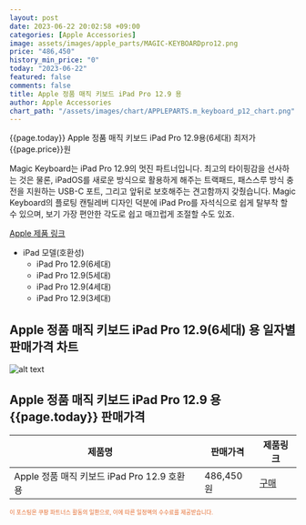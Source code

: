 ```yaml
---
layout: post
date: 2023-06-22 20:02:58 +09:00
categories: [Apple Accessories]
image: assets/images/apple_parts/MAGIC-KEYBOARDpro12.png
price: "486,450"
history_min_price: "0"
today: "2023-06-22"
featured: false
comments: false
title: Apple 정품 매직 키보드 iPad Pro 12.9 용
author: Apple Accessories
chart_path: "/assets/images/chart/APPLEPARTS.m_keyboard_p12_chart.png"
---
```


{{page.today}} Apple 정품 매직 키보드 iPad Pro 12.9용(6세대) 최저가 {{page.price}}원

Magic Keyboard는 iPad Pro 12.9의 멋진 파트너입니다. 최고의 타이핑감을 선사하는 것은 물론, iPadOS를 새로운 방식으로 활용하게 해주는 트랙패드, 패스스루 방식 충전을 지원하는 USB-C 포트, 그리고 앞뒤로 보호해주는 견고함까지 갖췄습니다. Magic Keyboard의 플로팅 캔틸레버 디자인 덕분에 iPad Pro를 자석식으로 쉽게 탈부착 할 수 있으며, 보기 가장 편안한 각도로 쉽고 매끄럽게 조절할 수도 있죠.

<a href='https://www.apple.com/kr/shop/product/MJQL3KH/A/ipad-pro-1296%EC%84%B8%EB%8C%80%EC%9A%A9-magic-keyboard-%ED%95%9C%EA%B5%AD%EC%96%B4-%ED%99%94%EC%9D%B4%ED%8A%B8' target='_blank'>Apple 제품 링크</a>

- iPad 모델(호환성)
  - iPad Pro 12.9(6세대)
  - iPad Pro 12.9(5세대)
  - iPad Pro 12.9(4세대)
  - iPad Pro 12.9(3세대)

## Apple 정품 매직 키보드 iPad Pro 12.9(6세대) 용 일자별 판매가격 차트
![alt text]({{page.chart_path}} "Apple 정품 매직 키보드 iPad Pro 12.9 용 판매가격 차트")

## Apple 정품 매직 키보드 iPad Pro 12.9 용 {{page.today}} 판매가격
<main>
<table id="rwd-table-large">
  <thead>
    <tr>
      <th>제품명</th>
      <th></th>
      <th>판매가격</th>
      <th>제품링크</th>
    </tr>
  </thead>
  <tbody><tr>
        <td>Apple 정품 매직 키보드 iPad Pro 12.9 호환용</td>
        <td></td>
        <td>486,450원</td>
        <td><a href='https://link.coupang.com/a/SG8ZN' target='_blank'>구매</a></td>
        </tr></tbody>
</table>

</main>
<div style="color:#e56a2c;font-size: 0.7em;" >
이 포스팅은 쿠팡 파트너스 활동의 일환으로, 이에 따른 일정액의 수수료를 제공받습니다.
</div>
